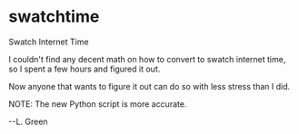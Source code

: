 swatchtime
==========

Swatch Internet Time

I couldn't find any decent math on how to convert to swatch internet time, so I spent a few hours and figured it out.

Now anyone that wants to figure it out can do so with less stress than I did.

NOTE: The new Python script is more accurate.

--L. Green
